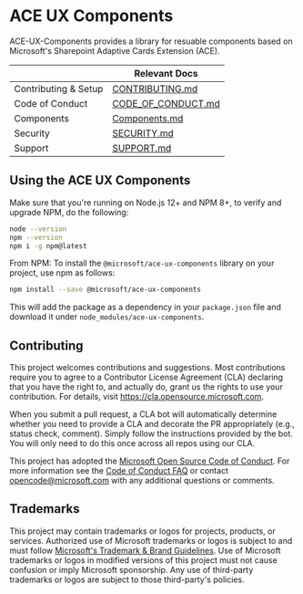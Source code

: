 # ACE UX Components

ACE-UX-Components provides a library for resuable components based on Microsoft's Sharepoint Adaptive Cards Extension (ACE).

|                      | Relevant Docs                                  |
| -------------------- | ---------------------------------------------- |
| Contributing & Setup | [CONTRIBUTING.md](./CONTRIBUTING.md)           |
| Code of Conduct      | [CODE_OF_CONDUCT.md](./CODE_OF_CONDUCT.md)     |
| Components           | [Components.md](./documentation/Components.md) |
| Security             | [SECURITY.md](./SECURITY.md)                   |
| Support              | [SUPPORT.md](./SUPPORT.md)                     |

## Using the ACE UX Components

Make sure that you're running on Node.js 12+ and NPM 8+, to verify and upgrade NPM, do the following:

```bash
node --version
npm --version
npm i -g npm@latest
```

From NPM:
To install the `@microsoft/ace-ux-components` library on your project, use npm as follows:

```bash
npm install --save @microsoft/ace-ux-components
```

This will add the package as a dependency in your `package.json` file and download it under `node_modules/ace-ux-components`.

## Contributing

This project welcomes contributions and suggestions. Most contributions require you to agree to a
Contributor License Agreement (CLA) declaring that you have the right to, and actually do, grant us
the rights to use your contribution. For details, visit https://cla.opensource.microsoft.com.

When you submit a pull request, a CLA bot will automatically determine whether you need to provide
a CLA and decorate the PR appropriately (e.g., status check, comment). Simply follow the instructions
provided by the bot. You will only need to do this once across all repos using our CLA.

This project has adopted the [Microsoft Open Source Code of Conduct](https://opensource.microsoft.com/codeofconduct/).
For more information see the [Code of Conduct FAQ](https://opensource.microsoft.com/codeofconduct/faq/) or
contact [opencode@microsoft.com](mailto:opencode@microsoft.com) with any additional questions or comments.

## Trademarks

This project may contain trademarks or logos for projects, products, or services. Authorized use of Microsoft
trademarks or logos is subject to and must follow
[Microsoft's Trademark & Brand Guidelines](https://www.microsoft.com/en-us/legal/intellectualproperty/trademarks/usage/general).
Use of Microsoft trademarks or logos in modified versions of this project must not cause confusion or imply Microsoft sponsorship.
Any use of third-party trademarks or logos are subject to those third-party's policies.
